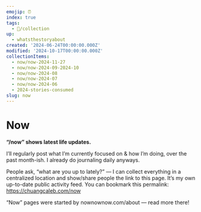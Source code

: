 ```yaml
---
emojip: ⏰
index: true
tags:
  - 📂/collection
up:
  - whatsthestoryabout
created: '2024-06-24T00:00:00.000Z'
modified: '2024-10-17T00:00:00.000Z'
collectionItems:
  - now/now-2024-11-27
  - now/now-2024-09-2024-10
  - now/now-2024-08
  - now/now-2024-07
  - now/now-2024-06
  - 2024-stories-consumed
slug: now
---
```

# Now

**“/now” shows latest life updates.**

I’ll regularly post what I’m currently focused on & how I’m doing, over the past month-ish. I already do journaling daily anyways.

People ask, “what are you up to lately?” — I can collect everything in a centralized location and show/share people the link to this page. It’s my own up-to-date public activity feed. You can bookmark this permalink: https://chuangcaleb.com/now

“Now” pages were started by nownownow.com/about — read more there!
